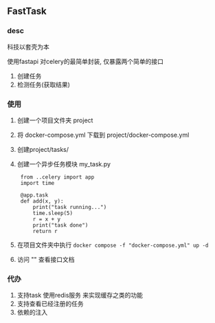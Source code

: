 ## FastTask

### desc
  科技以套壳为本
  
  使用fastapi 对celery的最简单封装, 仅暴露两个简单的接口
  1. 创建任务
  2. 检测任务(获取结果)

### 使用
1. 创建一个项目文件夹 project
2. 将 docker-compose.yml 下载到 project/docker-compose.yml
3. 创建project/tasks/
4. 创建一个异步任务模块 my_task.py
   ```
    from ..celery import app
    import time

    @app.task
    def add(x, y):
        print("task running...")
        time.sleep(5)
        r = x + y
        print("task done")
        return r 
   ```
5. 在项目文件夹中执行
   ```docker compose -f "docker-compose.yml" up -d ```

6. 访问 "" 查看接口文档

### 代办
1. 支持task 使用redis服务 来实现缓存之类的功能
2. 支持查看已经注册的任务
3. 依赖的注入